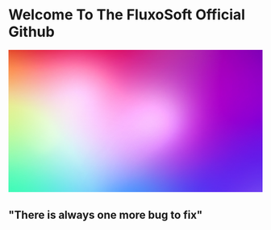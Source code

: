 # Welcome To The FluxoSoft Official Github
![FluxoSoft Background Image](https://github.com/FluxoSoft/.github/blob/main/src/background.png)


## "There is always one more bug to fix"
